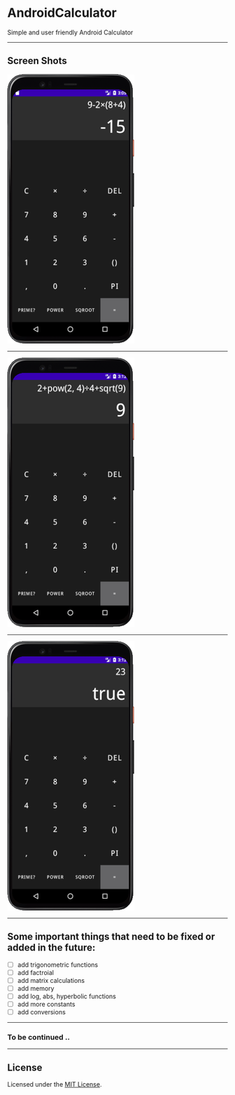 # AndroidCalculator

Simple and user friendly Android Calculator

---

## Screen Shots

![1](./screenshots/1.png)

---

![2](./screenshots/2.png)

---

![3](./screenshots/3.png)

---

## Some important things that need to be fixed or added in the future:

- [ ] add trigonometric functions
- [ ] add factroial
- [ ] add matrix calculations
- [ ] add memory
- [ ] add log, abs, hyperbolic functions
- [ ] add more constants
- [ ] add conversions

---

### To be continued ..

---

## License
Licensed under the [MIT License](LICENSE).



